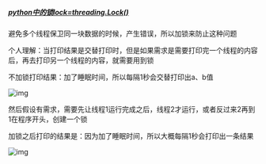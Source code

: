 ##### [python中的锁lock=threading.Lock()](https://www.cnblogs.com/mihoutao/p/10973260.html)

 

避免多个线程保卫同一块数据的时候，产生错误，所以加锁来防止这种问题

个人理解：当打印结果是交替打印时，但是如果需求是需要打印完一个线程的内容后，再去打印另一个线程的内容，就需要用到锁

不加锁打印结果：加了睡眠时间，所以每隔1秒会交替打印出a、b值

![img](https://img2018.cnblogs.com/blog/1633316/201906/1633316-20190604140907721-736383708.png)

 

 然后假设有需求，需要先让线程1运行完成之后，线程2才运行，或者反过来2再到1在程序开头，创建一个锁

 

加锁之后打印的结果是：因为加了睡眠时间，所以大概每隔1秒会打印出一条结果

![img](https://img2018.cnblogs.com/blog/1633316/201906/1633316-20190604140430191-1611575077.png)

